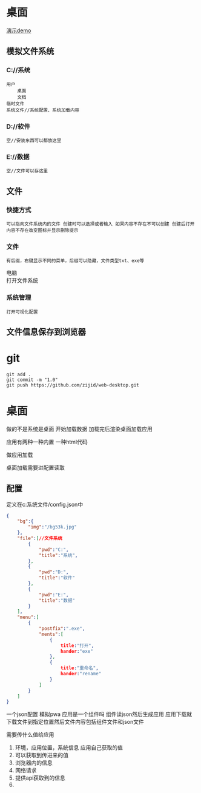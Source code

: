 # 桌面
[演示demo](https://zijid.gitee.io/web-desktop/)
## 模拟文件系统

### C://系统
	用户
		桌面
		文档
	临时文件
	系统文件//系统配置、系统加载内容


### D://软件
	空//安装东西可以都放这里


### E://数据

	空//文件可以存这里

## 文件

### 快捷方式  
	可以指向文件系统内的文件 创建时可以选择或者输入 如果内容不存在不可以创建 创建后打开 内容不存在改变图标并显示删除提示

### 文件  
	有后缀，右键显示不同的菜单，后缀可以隐藏，文件类型txt、exe等

电脑  
	打开文件系统

### 系统管理
	打开可视化配置

## 文件信息保存到浏览器

# git

	git add .
	git commit -m "1.0"
	git push https://github.com/zijid/web-desktop.git

# 桌面
做的不是系统是桌面
开始加载数据
加载完后渲染桌面加载应用

应用有两种一种内置
一种html代码

做应用加载

桌面加载需要进配置读取

## 配置
定义在c:系统文件/config.json中
```json
{
	"bg":{
		"img":"/bg53k.jpg"
	},
	"file":[//文件系统
		{
			"pwd":"C:",
			"title":"系统",
		},
		{
			"pwd":"D:",
			"title":"软件"
		},
		{
			"pwd":"E:",
			"title":"数据"
		}
	],
	"menu":[
		{
			"postfix":".exe",
			"ments":[
				{
					title:"打开",
					hander:"exe"
				},
				{
					title:"重命名",
					hander:"rename"
				}
			]
		}
	]
}
```
一个json配置 模拟pwa 应用是一个组件吗 组件读json然后生成应用
应用下载就下载文件到指定位置然后文件内容包括组件文件和json文件


需要传什么值给应用
1. 环境，应用位置，系统信息
应用自己获取的值
1. 可以获取到传进来的值
2. 浏览器内的信息
3. 网络请求
4. 提供api获取到的信息
5. 